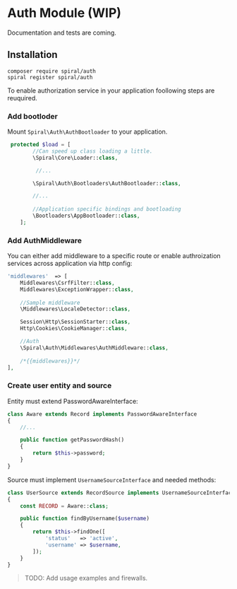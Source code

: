 # Auth Module (WIP)

Documentation and tests are coming.

## Installation
```
composer require spiral/auth
spiral register spiral/auth
```

To enable authorization service in your application foollowing steps are reuquired.

### Add bootloder
Mount `Spiral\Auth\AuthBootloader` to your application.

```php
 protected $load = [
        //Can speed up class loading a little.
        \Spiral\Core\Loader::class,

         //...

        \Spiral\Auth\Bootloaders\AuthBootloader::class,

        //...
        
        //Application specific bindings and bootloading
        \Bootloaders\AppBootloader::class,
    ];
```

### Add AuthMiddleware
You can either add middleware to a specific route or enable authroization services across application via http config:

```php
'middlewares'  => [
    Middlewares\CsrfFilter::class,
    Middlewares\ExceptionWrapper::class,
  
    //Sample middleware
    \Middlewares\LocaleDetector::class,

    Session\Http\SessionStarter::class,
    Http\Cookies\CookieManager::class,

    //Auth
    \Spiral\Auth\Middlewares\AuthMiddleware::class,
    
    /*{{middlewares}}*/
],
```

### Create user entity and source

Entity must extend PasswordAwareInterface:

```php
class Aware extends Record implements PasswordAwareInterface
{
    //...

    public function getPasswordHash()
    {
        return $this->password;
    }
}
```

Source must implement `UsernameSourceInterface` and needed methods:

```php
class UserSource extends RecordSource implements UsernameSourceInterface
{
    const RECORD = Aware::class;

    public function findByUsername($username)
    {
        return $this->findOne([
            'status'   => 'active',
            'username' => $username,
        ]);
    }
}
```

> TODO: Add usage examples and firewalls.
